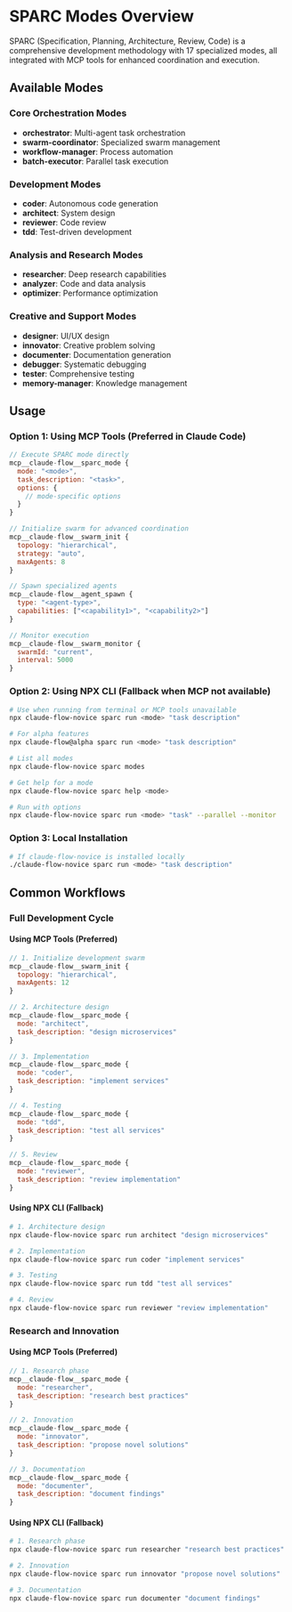 # SPARC Modes Overview

SPARC (Specification, Planning, Architecture, Review, Code) is a comprehensive development methodology with 17 specialized modes, all integrated with MCP tools for enhanced coordination and execution.

## Available Modes

### Core Orchestration Modes
- **orchestrator**: Multi-agent task orchestration
- **swarm-coordinator**: Specialized swarm management
- **workflow-manager**: Process automation
- **batch-executor**: Parallel task execution

### Development Modes  
- **coder**: Autonomous code generation
- **architect**: System design
- **reviewer**: Code review
- **tdd**: Test-driven development

### Analysis and Research Modes
- **researcher**: Deep research capabilities
- **analyzer**: Code and data analysis
- **optimizer**: Performance optimization

### Creative and Support Modes
- **designer**: UI/UX design
- **innovator**: Creative problem solving
- **documenter**: Documentation generation
- **debugger**: Systematic debugging
- **tester**: Comprehensive testing
- **memory-manager**: Knowledge management

## Usage

### Option 1: Using MCP Tools (Preferred in Claude Code)
```javascript
// Execute SPARC mode directly
mcp__claude-flow__sparc_mode {
  mode: "<mode>",
  task_description: "<task>",
  options: {
    // mode-specific options
  }
}

// Initialize swarm for advanced coordination
mcp__claude-flow__swarm_init {
  topology: "hierarchical",
  strategy: "auto",
  maxAgents: 8
}

// Spawn specialized agents
mcp__claude-flow__agent_spawn {
  type: "<agent-type>",
  capabilities: ["<capability1>", "<capability2>"]
}

// Monitor execution
mcp__claude-flow__swarm_monitor {
  swarmId: "current",
  interval: 5000
}
```

### Option 2: Using NPX CLI (Fallback when MCP not available)
```bash
# Use when running from terminal or MCP tools unavailable
npx claude-flow-novice sparc run <mode> "task description"

# For alpha features
npx claude-flow@alpha sparc run <mode> "task description"

# List all modes
npx claude-flow-novice sparc modes

# Get help for a mode
npx claude-flow-novice sparc help <mode>

# Run with options
npx claude-flow-novice sparc run <mode> "task" --parallel --monitor
```

### Option 3: Local Installation
```bash
# If claude-flow-novice is installed locally
./claude-flow-novice sparc run <mode> "task description"
```

## Common Workflows

### Full Development Cycle

#### Using MCP Tools (Preferred)
```javascript
// 1. Initialize development swarm
mcp__claude-flow__swarm_init {
  topology: "hierarchical",
  maxAgents: 12
}

// 2. Architecture design
mcp__claude-flow__sparc_mode {
  mode: "architect",
  task_description: "design microservices"
}

// 3. Implementation
mcp__claude-flow__sparc_mode {
  mode: "coder",
  task_description: "implement services"
}

// 4. Testing
mcp__claude-flow__sparc_mode {
  mode: "tdd",
  task_description: "test all services"
}

// 5. Review
mcp__claude-flow__sparc_mode {
  mode: "reviewer",
  task_description: "review implementation"
}
```

#### Using NPX CLI (Fallback)
```bash
# 1. Architecture design
npx claude-flow-novice sparc run architect "design microservices"

# 2. Implementation
npx claude-flow-novice sparc run coder "implement services"

# 3. Testing
npx claude-flow-novice sparc run tdd "test all services"

# 4. Review
npx claude-flow-novice sparc run reviewer "review implementation"
```

### Research and Innovation

#### Using MCP Tools (Preferred)
```javascript
// 1. Research phase
mcp__claude-flow__sparc_mode {
  mode: "researcher",
  task_description: "research best practices"
}

// 2. Innovation
mcp__claude-flow__sparc_mode {
  mode: "innovator",
  task_description: "propose novel solutions"
}

// 3. Documentation
mcp__claude-flow__sparc_mode {
  mode: "documenter",
  task_description: "document findings"
}
```

#### Using NPX CLI (Fallback)
```bash
# 1. Research phase
npx claude-flow-novice sparc run researcher "research best practices"

# 2. Innovation
npx claude-flow-novice sparc run innovator "propose novel solutions"

# 3. Documentation
npx claude-flow-novice sparc run documenter "document findings"
```
